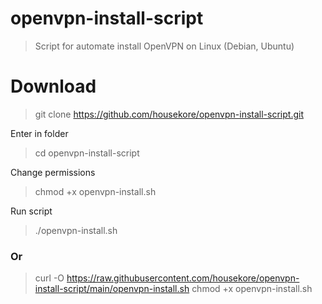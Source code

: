 # openvpn-install-script
> Script for automate install OpenVPN on Linux (Debian, Ubuntu) 

# Download
> git clone  https://github.com/housekore/openvpn-install-script.git

Enter in folder
> cd openvpn-install-script

Change permissions
> chmod +x openvpn-install.sh

Run script
> ./openvpn-install.sh

### Or 
> curl -O https://raw.githubusercontent.com/housekore/openvpn-install-script/main/openvpn-install.sh
> chmod +x openvpn-install.sh


